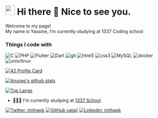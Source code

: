 <h1><img src="https://emojis.slackmojis.com/emojis/images/1531849430/4246/blob-sunglasses.gif?1531849430" width="30"/> Hi there 👋 Nice to see you.</h1>
<p>Welcome to my page! </br> My name is Yassine, I’m currently studying at 1337 Coding school

<h3>Things I code with</h3>
<p>
  <img alt="C" src="https://img.shields.io/badge/C-00599C?style=for-the-badge&logo=c&logoColor=white" />
  <img alt="PHP" src="https://img.shields.io/badge/PHP-777BB4?style=for-the-badge&logo=php&logoColor=white" />
  <img alt="Flutter" src="https://img.shields.io/badge/Flutter-02569B?style=for-the-badge&logo=flutter&logoColor=white" />
  <img alt="Dart" src="https://img.shields.io/badge/Dart-0175C2?style=for-the-badge&logo=dart&logoColor=white" />
  <img alt="git" src="https://img.shields.io/badge/-Git-F05032?style=flat-square&logo=git&logoColor=white" />
  <img alt="html5" src="https://img.shields.io/badge/-HTML5-E34F26?style=flat-square&logo=html5&logoColor=white" />
  <img alt="css3" src="https://img.shields.io/badge/css-yellow?style=flat-square&logo=css3&logoColor=white" />
  <img alt="MySQL" src="https://img.shields.io/badge/MySQL-00000F?style=for-the-badge&logo=mysql&logoColor=white" />
  <img alt="docker" src="https://img.shields.io/badge/Docker-blue?style=for-the-badge&logo=docker&logoColor=white" />
  <img alt="unix/linux" src="https://img.shields.io/badge/unix/linux-orange?style=for-the-badge&logo=linux&logoColor=white" />
</p>

[![42 Profile Card](https://1337-readme.vercel.app/api/profile?cursus=42&dark=true&login=yataji)](https://github.com/yataji)

[![Anurag's github stats](https://github-readme-stats.vercel.app/api?username=yataji&theme=merko)](https://github.com/yataji)

[![Top Langs](https://github-readme-stats.vercel.app/api/top-langs/?username=yataji&layout=demo&theme=merko)](https://github.com/yataji)

- 👨🏽‍💻 I’m currently studying at  [1337 School](https://1337.ma)

[![Twitter: imthepk](https://img.shields.io/twitter/follow/yataji?style=social)](https://twitter.com/yassinoubil3)
[![GitHub yataji](https://img.shields.io/github/followers/yataji?style=social)](https://github.com/yataji)
[![Linkedin: imthepk](https://img.shields.io/badge/-yataji-blue?style=flat-square&logo=Linkedin&logoColor=white&link=https://www.linkedin.com/in/yassinetaji/)](https://www.linkedin.com/in/yassinetaji/)


